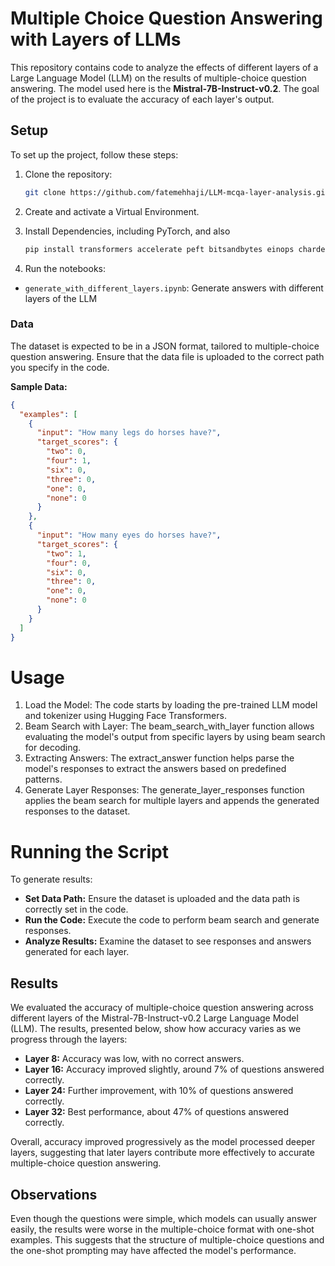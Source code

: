 # Multiple Choice Question Answering with Layers of LLMs

This repository contains code to analyze the effects of different layers of a Large Language Model (LLM) on the results of multiple-choice question answering. The model used here is the **Mistral-7B-Instruct-v0.2**. The goal of the project is to evaluate the accuracy of each layer's output.

## Setup

To set up the project, follow these steps:

1. Clone the repository:
   ```bash
   git clone https://github.com/fatemehhaji/LLM-mcqa-layer-analysis.git

2. Create and activate a Virtual Environment.
3. Install Dependencies, including PyTorch, and also
   
   ```bash
   pip install transformers accelerate peft bitsandbytes einops chardet datasets matplotlib
   ```

4. Run the notebooks:
- `generate_with_different_layers.ipynb`: Generate answers with different layers of the LLM

### Data
The dataset is expected to be in a JSON format, tailored to multiple-choice question answering. Ensure that the data file is uploaded to the correct path you specify in the code.

**Sample Data:**
```json
{
  "examples": [
    {
      "input": "How many legs do horses have?",
      "target_scores": {
        "two": 0,
        "four": 1,
        "six": 0,
        "three": 0,
        "one": 0,
        "none": 0
      }
    },
    {
      "input": "How many eyes do horses have?",
      "target_scores": {
        "two": 1,
        "four": 0,
        "six": 0,
        "three": 0,
        "one": 0,
        "none": 0
      }
    }
  ]
}
```

# Usage

1. Load the Model: The code starts by loading the pre-trained LLM model and tokenizer using Hugging Face Transformers.
2. Beam Search with Layer: The beam_search_with_layer function allows evaluating the model's output from specific layers by using beam search for decoding.
3. Extracting Answers: The extract_answer function helps parse the model's responses to extract the answers based on predefined patterns.
4. Generate Layer Responses: The generate_layer_responses function applies the beam search for multiple layers and appends the generated responses to the dataset.

# Running the Script
To generate results:
- **Set Data Path:** Ensure the dataset is uploaded and the data path is correctly set in the code.
- **Run the Code:** Execute the code to perform beam search and generate responses.
- **Analyze Results:** Examine the dataset to see responses and answers generated for each layer.

## Results

We evaluated the accuracy of multiple-choice question answering across different layers of the Mistral-7B-Instruct-v0.2 Large Language Model (LLM). The results, presented below, show how accuracy varies as we progress through the layers:

- **Layer 8:** Accuracy was low, with no correct answers.
- **Layer 16:** Accuracy improved slightly, around 7% of questions answered correctly.
- **Layer 24:** Further improvement, with 10% of questions answered correctly.
- **Layer 32:** Best performance, about 47% of questions answered correctly.

Overall, accuracy improved progressively as the model processed deeper layers, suggesting that later layers contribute more effectively to accurate multiple-choice question answering.

## Observations

Even though the questions were simple, which models can usually answer easily, the results were worse in the multiple-choice format with one-shot examples. This suggests that the structure of multiple-choice questions and the one-shot prompting may have affected the model's performance.

